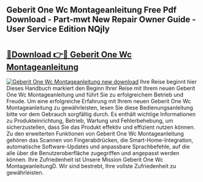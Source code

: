## Geberit One Wc Montageanleitung Free Pdf Download - Part-mwt New Repair Owner Guide - User Service Edition NQjIy

# <h2><a href="http://df8y0q.blite.top/?on=Geberit+One+Wc+Montageanleitung">🔗Download 👉🔴 Geberit One Wc Montageanleitung</a></h2>

[![Geberit One Wc Montageanleitung new download](https://i.imgur.com/lujVjoI.png)](http://df8y0q.blite.top/?on=Geberit+One+Wc+Montageanleitung)
Ihre Reise beginnt hier Dieses Handbuch markiert den Beginn Ihrer Reise mit Ihrem neuen Geberit One Wc Montageanleitung und führt Sie zu erfolgreichem Betrieb und Freude. Um eine erfolgreiche Erfahrung mit Ihrem neuen Geberit One Wc Montageanleitung zu gewährleisten, lesen Sie diese Bedienungsanleitung bitte vor dem Gebrauch sorgfältig durch. Es enthält wichtige Informationen zu Produkteinrichtung, Betrieb, Wartung und Fehlerbehebung, um sicherzustellen, dass Sie das Produkt effektiv und effizient nutzen können. Zu den erweiterten Funktionen von Geberit One Wc Montageanleitung gehören das Scannen von Fingerabdrücken, die Smart-Home-Integration, automatische Software-Updates und anpassbare Sprachbefehle, auf die alle über die Benutzeroberfläche zugegriffen und angepasst werden können. Ihre Zufriedenheit ist Unsere Mission Geberit One Wc MontageanleitungD. Wir sind bestrebt, Ihre vollste Zufriedenheit zu gewährleisten.
